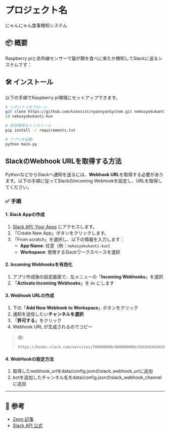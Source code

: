 # プロジェクト名

にゃんにゃん食事検知システム

## 📦 概要

Raspberry piと赤外線センサーで猫が餌を食べに来たか検知してSlackに送るシステムです：

## 🛠️ インストール

以下の手順でRaspberry pi環境にセットアップできます。

```bash
# リポジトリをクローン
git clone https://github.com/kinosist/nyannyanSystem.git nekosyokukanti-kun
cd nekosyokukanti-kun
```

```bash
# 依存関係をインストール
pip install -r requirements.txt
```

```bash
# アプリを起動
python main.py
```

## SlackのWebhook URLを取得する方法

PythonなどからSlackへ通知を送るには、**Webhook URL**を取得する必要があります。以下の手順に従ってSlackのIncoming Webhookを設定し、URLを取得してください。

### ✅ 手順

#### 1. Slack Appの作成

1. [Slack API: Your Apps](https://api.slack.com/apps) にアクセスします。
2. 「Create New App」ボタンをクリックします。
3. 「From scratch」を選択し、以下の情報を入力します：
   - **App Name**: 任意（例：`nekosyokukanti-kun`）
   - **Workspace**: 使用するSlackワークスペースを選択

#### 2. Incoming Webhooksを有効化

1. アプリ作成後の設定画面で、左メニューの「**Incoming Webhooks**」を選択
2. 「**Activate Incoming Webhooks**」を `On` にします

#### 3. Webhook URLの作成

1. 下の「**Add New Webhook to Workspace**」ボタンをクリック
2. 通知を送信したい**チャンネルを選択**
3. 「**許可する**」をクリック
4. Webhook URL が生成されるのでコピー

> 例:
> ```
> https://hooks.slack.com/services/T00000000/B00000000/XXXXXXXXXXXXXXXXXXXXXXXX
> ```

#### 4. WebHookの設定方法

1. 取得したwebhook_urlをdata/config.jsonのslack_webhook_urlに追加
2. botを追加したチャンネル名をdata/config.jsonのslack_webhook_channelに追加

---

## 🔗 参考

- [Zenn 記事](https://zenn.dev/hotaka_noda/articles/4a6f0ccee73a18)
- [Slack API 公式](https://api.slack.com/messaging/webhooks)

